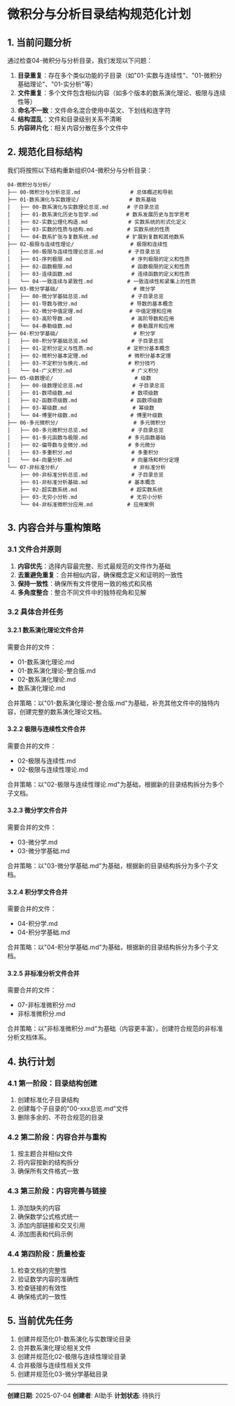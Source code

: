 # 微积分与分析目录结构规范化计划

## 1. 当前问题分析

通过检查04-微积分与分析目录，我们发现以下问题：

1. **目录重复**：存在多个类似功能的子目录（如"01-实数与连续性"、"01-微积分基础理论"、"01-实分析"等）
2. **文件重复**：多个文件包含相似内容（如多个版本的数系演化理论、极限与连续性等）
3. **命名不一致**：文件命名混合使用中英文、下划线和连字符
4. **结构混乱**：文件和目录级别关系不清晰
5. **内容碎片化**：相关内容分散在多个文件中

## 2. 规范化目标结构

我们将按照以下结构重新组织04-微积分与分析目录：

```text
04-微积分与分析/
├── 00-微积分与分析总览.md                # 总体概述和导航
├── 01-数系演化与实数理论/                # 数系基础
│   ├── 00-数系演化与实数理论总览.md      # 子目录总览
│   ├── 01-数系演化历史与哲学.md         # 数系发展历史与哲学思考
│   ├── 02-实数公理化构造.md             # 实数系统的形式化定义
│   ├── 03-实数的性质与结构.md           # 实数系统的性质
│   └── 04-数系扩张与复数系统.md         # 扩展到复数和其他数系
├── 02-极限与连续性理论/                  # 极限和连续性
│   ├── 00-极限与连续性理论总览.md        # 子目录总览
│   ├── 01-序列极限.md                   # 序列极限的定义和性质
│   ├── 02-函数极限.md                   # 函数极限的定义和性质
│   ├── 03-连续函数.md                   # 连续函数的定义和性质
│   └── 04-一致连续与紧致性.md           # 一致连续性和紧集上的性质
├── 03-微分学基础/                        # 微分学
│   ├── 00-微分学基础总览.md              # 子目录总览
│   ├── 01-导数与微分.md                 # 导数的基本概念
│   ├── 02-微分中值定理.md               # 中值定理和应用
│   ├── 03-高阶导数.md                   # 高阶导数和应用
│   └── 04-泰勒级数.md                   # 泰勒展开和应用
├── 04-积分学基础/                        # 积分学
│   ├── 00-积分学基础总览.md              # 子目录总览
│   ├── 01-定积分定义与性质.md           # 定积分基本概念
│   ├── 02-微积分基本定理.md             # 微积分基本定理
│   ├── 03-不定积分与换元.md             # 积分技巧
│   └── 04-广义积分.md                   # 广义积分
├── 05-级数理论/                          # 级数
│   ├── 00-级数理论总览.md                # 子目录总览
│   ├── 01-数项级数.md                   # 数项级数
│   ├── 02-函数项级数.md                 # 函数项级数
│   ├── 03-幂级数.md                     # 幂级数
│   └── 04-傅里叶级数.md                 # 傅里叶级数
├── 06-多元微积分/                        # 多元微积分
│   ├── 00-多元微积分总览.md              # 子目录总览
│   ├── 01-多元函数与极限.md             # 多元函数基础
│   ├── 02-偏导数与全微分.md             # 多元微分
│   ├── 03-多重积分.md                   # 多重积分
│   └── 04-向量分析.md                   # 向量场和积分定理
└── 07-非标准分析/                        # 非标准分析
    ├── 00-非标准分析总览.md              # 子目录总览
    ├── 01-非标准分析基础.md             # 基本概念
    ├── 02-超实数系统.md                 # 超实数系统
    ├── 03-无穷小分析.md                 # 无穷小分析
    └── 04-非标准微积分应用.md           # 应用案例
```

## 3. 内容合并与重构策略

### 3.1 文件合并原则

1. **内容优先**：选择内容最完整、形式最规范的文件作为基础
2. **去重避免重复**：合并相似内容，确保概念定义和证明的一致性
3. **保持一致性**：确保所有文件使用一致的格式和风格
4. **多角度整合**：整合不同文件中的独特视角和见解

### 3.2 具体合并任务

#### 3.2.1 数系演化理论文件合并

需要合并的文件：
- 01-数系演化理论.md
- 01-数系演化理论-整合版.md
- 02-数系演化理论.md
- 数系演化理论.md

合并策略：以"01-数系演化理论-整合版.md"为基础，补充其他文件中的独特内容，创建完整的数系演化理论文档。

#### 3.2.2 极限与连续性文件合并

需要合并的文件：
- 02-极限与连续性.md
- 02-极限与连续性理论.md

合并策略：以"02-极限与连续性理论.md"为基础，根据新的目录结构拆分为多个子文档。

#### 3.2.3 微分学文件合并

需要合并的文件：
- 03-微分学.md
- 03-微分学基础.md

合并策略：以"03-微分学基础.md"为基础，根据新的目录结构拆分为多个子文档。

#### 3.2.4 积分学文件合并

需要合并的文件：
- 04-积分学.md
- 04-积分学基础.md

合并策略：以"04-积分学基础.md"为基础，根据新的目录结构拆分为多个子文档。

#### 3.2.5 非标准分析文件合并

需要合并的文件：
- 07-非标准微积分.md
- 非标准微积分.md

合并策略：以"非标准微积分.md"为基础（内容更丰富），创建符合规范的非标准分析文档体系。

## 4. 执行计划

### 4.1 第一阶段：目录结构创建

1. 创建标准化子目录结构
2. 创建每个子目录的"00-xxx总览.md"文件
3. 删除多余的、不符合规范的目录

### 4.2 第二阶段：内容合并与重构

1. 按主题合并相似文件
2. 将内容按新的结构拆分
3. 确保所有文件格式一致

### 4.3 第三阶段：内容完善与链接

1. 添加缺失的内容
2. 确保数学公式格式统一
3. 添加内部链接和交叉引用
4. 添加图表和代码示例

### 4.4 第四阶段：质量检查

1. 检查文档的完整性
2. 验证数学内容的准确性
3. 检查链接的有效性
4. 确保格式的一致性

## 5. 当前优先任务

1. 创建并规范化01-数系演化与实数理论目录
2. 合并数系演化理论相关文件
3. 创建并规范化02-极限与连续性理论目录
4. 合并极限与连续性相关文件
5. 创建并规范化03-微分学基础目录

---

**创建日期**: 2025-07-04
**创建者**: AI助手
**计划状态**: 待执行
